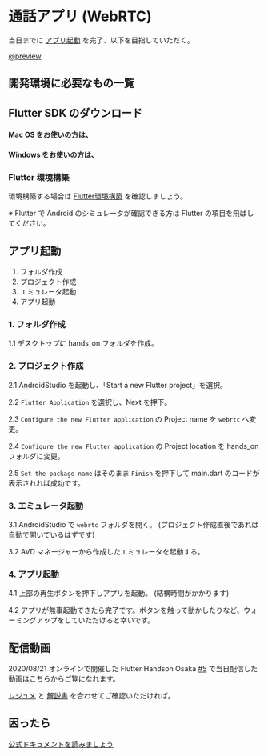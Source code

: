 # 通話アプリ (WebRTC)

<HistoryTags :tags="['Flutter', 'Agora', 'WebRTC']" />

当日までに [アプリ起動](#アプリ起動) を完了、以下を目指していただく。

[@preview](https://github.com/YujiOnishi/WebRtc_flutter_handson/)

## 開発環境に必要なもの一覧

<Environment />

## Flutter SDK のダウンロード

#### Mac OS をお使いの方は、

<SDKInstall os="macos" version="1.17.2-stable" />

#### Windows をお使いの方は、

<SDKInstall os="windows" version="1.17.2-stable" />

### Flutter 環境構築

環境構築する場合は [Flutter環境構築](/handson/basic) を確認しましょう。

※ Flutter で Android のシミュレータが確認できる方は Flutter の項目を飛ばしてください。

## アプリ起動

1. フォルダ作成
2. プロジェクト作成
3. エミュレータ起動
4. アプリ起動

### 1. フォルダ作成

1.1 デスクトップに hands_on フォルダを作成。

### 2. プロジェクト作成

2.1 AndroidStudio を起動し、「Start a new Flutter project」を選択。

2.2 `Flutter Application` を選択し、Next を押下。

2.3 `Configure the new Flutter application` の Project name を `webrtc` へ変更。

2.4 `Configure the new Flutter application` の Project location を hands_on フォルダに変更。

2.5 `Set the package name` はそのまま `Finish` を押下して main.dart のコードが表示されれば成功です。

### 3. エミュレータ起動

3.1 AndroidStudio で `webrtc` フォルダを開く。 (プロジェクト作成直後であれば自動で開いているはずです)

3.2 AVD マネージャーから作成したエミュレータを起動する。

### 4. アプリ起動

4.1 上部の再生ボタンを押下しアプリを起動。 (結構時間がかかります)

4.2 アプリが無事起動できたら完了です。ボタンを触って動かしたりなど、ウォーミングアップをしていただけると幸いです。

## 配信動画

2020/08/21 オンラインで開催した Flutter Handson Osaka [#5](https://flutter-jp.connpass.com/event/180326/) で当日配信した動画はこちらからご覧になれます。

[レジュメ](https://github.com/YujiOnishi/WebRtc_flutter_handson_handout/) と [解説書](https://docs.google.com/spreadsheets/d/1LvBX3iR5ZOpBjU6mrn1zf0us4KTxKG51ZEKxSl0wTBY/edit#gid=2031444284https://docs.google.com/spreadsheets/d/1LvBX3iR5ZOpBjU6mrn1zf0us4KTxKG51ZEKxSl0wTBY/edit#gid=2031444284) を合わせてご確認いただければ。

<YouTubeVideo video-id="tfoLJdzAWfk" title="Flutter Handson Osaka #5" />

<!--
[https://www.youtube.com/watch?v=tfoLJdzAWfk](https://www.youtube.com/watch?v=tfoLJdzAWfk)
-->

## 困ったら

[公式ドキュメントを読みましょう](http://flutter.io/)
